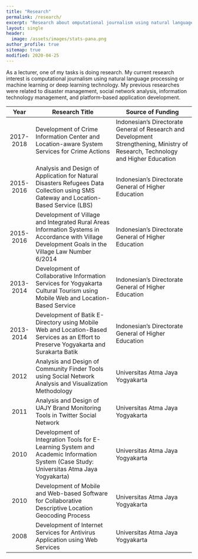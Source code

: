 ```yaml
---
title: "Research"
permalink: /research/
excerpt: "Research about omputational journalism using natural language processing or machine learning or deep learning technology, disaster management, social network analysis, information technology management, and platform-based application development"
layout: single
header: 
  image: /assets/images/stats-pana.png
author_profile: true
sitemap: true
modified: 2020-04-25
---
```


As a lecturer, one of my tasks is doing research. My current research interest is computational journalism using natural language processing or machine learning or deep learning technology. My previous researches were related to disaster management, social network analysis, information technology management, and platform-based application development.

|  Year       | Research Title | Source of Funding |
| :---------: | -------------- | ----------------- |
| 2017-2018   | Development of Crime Information Center and Location-aware System Services for Crime Actions | Indonesian’s Directorate General of Research and Development Strengthening, Ministry of Research, Technology and Higher Education |
| 2015-2016   | Analysis and Design of Application for Natural Disasters Refugees Data Collection using SMS Gateway and Location-Based Service (LBS) | Indonesian’s Directorate General of Higher Education |
| 2015-2016   | Development of Village and Integrated Rural Areas Information Systems in Accordance with Village Development Goals in the Village Law Number 6/2014 | Indonesian’s Directorate General of Higher Education |
| 2013-2014   | Development of Collaborative Information Services for Yogyakarta Cultural Tourism using Mobile Web and Location-Based Service  | Indonesian’s Directorate General of Higher Education |
| 2013-2014   | Development of Batik E-Directory using Mobile Web and Location-Based Services as an Effort to Preserve Yogyakarta and Surakarta Batik  | Indonesian’s Directorate General of Higher Education |
| 2012          | Analysis and Design of Community Finder Tools using Social Network Analysis and Visualization Methodology  | Universitas Atma Jaya Yogyakarta |
| 2011          | Analysis and Design of UAJY Brand Monitoring Tools in Twitter Social Network  | Universitas Atma Jaya Yogyakarta |
| 2010          | Development of Integration Tools for E-Learning System and Academic Information System (Case Study: Universitas Atma Jaya Yogyakarta)  | Universitas Atma Jaya Yogyakarta |
| 2010          | Development of Mobile and Web-based Software for Collaborative Descriptive Location Geocoding Process   | Universitas Atma Jaya Yogyakarta |
| 2008          | Development of Internet Services for Antivirus Application using Web Services   | Universitas Atma Jaya Yogyakarta |

